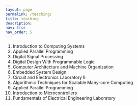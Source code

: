 ```yaml
---
layout: page
permalink: /teaching/
title: teaching
description:
nav: true
nav_order: 5
---
```


1. Introduction to Computing Systems
2. Applied Parallel Programming
3. Digital Signal Processing
4. Digital Design With Programmable Logic
5. Computer Architecture and Machine Organization
6. Embedded System Design
7. Circuit and Electronics Laboratory II
8. Algorithmic Techniques for Scalable Many-core Computing
9. Applied Parallel Programming
10. Introduction to Microcontrollers
11. Fundamentals of Electrical Engineering Laboratory

